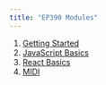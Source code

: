 ```yaml
---
title: "EP390 Modules"
---
```


1. [Getting Started](/modules/getting-started/)
1. [JavaScript Basics](/modules/js-basics/)
1. [React Basics](/modules/react-basics/)
1. [MIDI](/modules/midi/)
